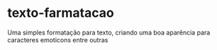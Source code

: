 # texto-farmatacao
Uma simples formatação para texto, criando uma boa aparência para caracteres emoticons entre outras
